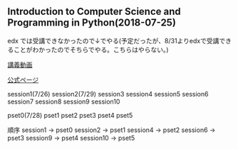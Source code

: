 ## Introduction to Computer Science and Programming in Python(2018-07-25)
edx では受講できなかったので↓でやる(予定だったが、8/31よりedxで受講できることがわかったのでそちらでやる。こちらはやらない。)

[講義動画](https://www.youtube.com/playlist?list=PLUl4u3cNGP63WbdFxL8giv4yhgdMGaZNA)

[公式ページ](https://ocw.mit.edu/courses/electrical-engineering-and-computer-science/6-0001-introduction-to-computer-science-and-programming-in-python-fall-2016/#)



session1(7/26)
session2(7/29)
session3
session4
session5
session6
session7
session8
session9
session10

pset0(7/28)
pset1
pset2
pset3
pset4
pset5




順序
session1 -> pset0
session2 -> pset1
session4 -> pset2
session6 -> pset3
session9 -> pset4
session10 -> pset5
